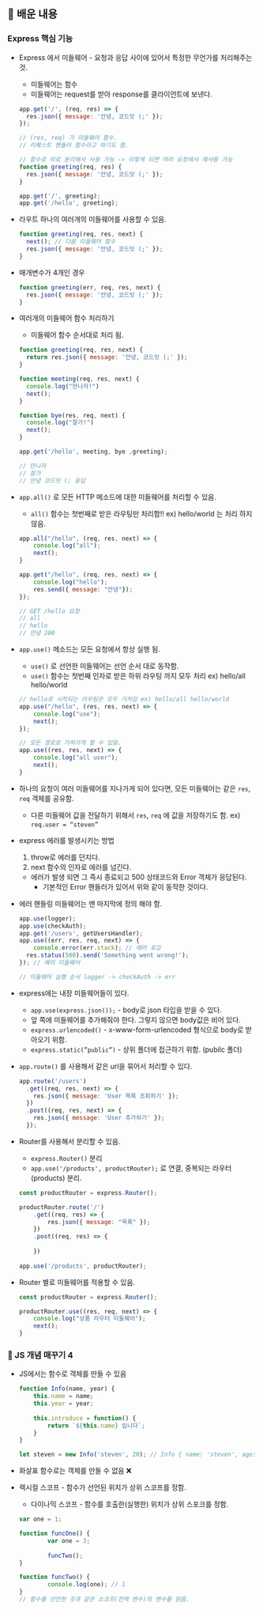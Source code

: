 
## 📝 배운 내용


### Express 핵심 기능

- Express 에서 미들웨어 - 요청과 응답 사이에 있어서 특정한 무언가를 처리해주는 것.
	- 미들웨어는 함수
	- 미들웨어는 request를 받아 response를 클라이언트에 보낸다.

	```javascript
	app.get('/', (req, res) => {
	  res.json({ message: '안녕, 코드잇 (;' });
	});
	
	// (res, req) 가 미들웨어 함수.
	// 리퀘스트 핸들러 함수라고 하기도 함.
	
	// 함수로 따로 분리해서 사용 가능 -> 이렇게 되면 여러 요청에서 재사용 가능
	function greeting(req, res) {
	  res.json({ message: '안녕, 코드잇 (;' });
	}
	
	app.get('/', greeting);
	app.get('/hello', greeting);
	```

- 라우트 하나의 여러개의 미들웨어를 사용할 수 있음.

	```javascript
	function greeting(req, res, next) {
	  next(); // 다음 미들웨어 함수
	  res.json({ message: '안녕, 코드잇 (;' });
	}
	```

- 매개변수가 4개인 경우

	```javascript
	function greeting(err, req, res, next) {
	  res.json({ message: '안녕, 코드잇 (;' });
	}
	```

- 여러개의 미들웨어 함수 처리하기
	- 미들웨어 함수 순서대로 처리 됨.

	```javascript
	function greeting(req, res, next) {
	  return res.json({ message: '안녕, 코드잇 (;' });
	}
	
	function meeting(req, res, next) {
	  console.log("만나자!")
	  next();
	}
	
	function bye(res, req, next) {
	  console.log("잘가!")
	  next();
	}
	
	app.get('/hello', meeting, bye ,greeting);
	
	// 만나자
	// 잘가
	// 안녕 코드잇 (; 응답
	```

- `app.all()` 로 모든 HTTP 메소드에 대한 미들웨어를 처리할 수 있음.
	- `all()` 함수는 첫번째로 받은 라우팅만 처리함!! ex) hello/world 는 처리 하지 않음.

	```javascript
	app.all("/hello", (req, res, next) => {
		console.log("all");
		next();
	}
	
	app.get("/hello", (req, res, next) => {
		console.log("hello");
		res.send({ message: "안녕"});
	});
	
	// GET /hello 요청
	// all
	// hello
	// 안녕 200
	```

- `app.use()` 메소드는 모든 요청에서 항상 실행 됨.
	- `use()` 로 선언한 미들웨어는 선언 순서 대로 동작함.
	- `use()` 함수는 첫번째 인자로 받은 하위 라우팅 까지 모두 처리 ex) hello/all hello/world

	```javascript
	// hello로 시작되는 라우팅은 모두 거처감 ex) hello/all hello/world
	app.use("/hello", (res, res, next) => {
		console.log("use");
		next();  
	});
	
	// 모든 경로로 거쳐가게 할 수 있음.
	app.use((res, res, next) => {
		console.log("all user");
		next();  
	}
	```

- 하나의 요청이 여러 미들웨어를 지나가게 되어 있다면, 모든 미들웨어는 같은 `res`, `req` 객체를 공유함.
	- 다른 미들웨어 값을 전달하기 위해서 `res`, `req` 에 값을 저장하기도 함. ex) `req.user = “steven”`
- express 에러를 발생시키는 방법
	1. throw로 에러를 던지다.
	2. next 함수의 인자로 에러를 넘긴다.
	- 에러가 발생 되면 그 즉시 종료되고 500 상태코드와 Error 객체가 응답된다.
		- 기본적인 Error 핸들러가 있어서 위와 같이 동작한 것이다.
- 에러 핸들링 미들웨어는 맨 마지막에 정의 해야 함.

	```javascript
	app.use(logger);
	app.use(checkAuth);
	app.get('/users', getUsersHandler);
	app.use((err, res, req, next) => {
		console.error(err.stack); // 에러 로깅
	  res.status(500).send('Something went wrong!');
	}); // 에러 미들웨어
	
	// 미들웨어 실행 순서 logger -> checkAuth -> err
	```

- express에는 내장 미들웨어들이 있다.
	- `app.use(express.json());` - body로 json 타입을 받을 수 있다.
	- 앞 쪽에 미들웨어를 추가해줘야 한다. 그렇지 않으면 body값은 비어 있다.
	- `express.urlencoded()`  - x-www-form-urlencoded 형식으로 body로 받아오기 위함.
	- `express.static(”public”)`  - 상위 폴더에 접근하기 위함. (pubilc 폴더)
- `app.route()` 를 사용해서 같은 url을 묶어서 처리할 수 있다.

	```javascript
	app.route('/users')
	  .get((req, res, next) => {
	    res.json({ message: 'User 목록 조회하기' });
	  })
	  .post((req, res, next) => {
	    res.json({ message: 'User 추가하기' });
	  });
	```

- Router를 사용해서 분리할 수 있음.
	- `express.Router()`  분리
	- `app.use('/products', productRouter);` 로 연결, 중복되는 라우터(products) 분리.

	```javascript
	const productRouter = express.Router();
	
	productRouter.route('/')
		.get((req, res) => {
			res.json({ message: "목록" });
		})
		.post((req, res) => {
		
		})
		
	app.use('/products', productRouter);
	```

- Router 별로 미들웨어를 적용할 수 있음.

	```javascript
	const productRouter = express.Router();
	
	productRouter.use((res, req, next) => {
		console.log("상품 라우터 미들웨어");
		next();
	}
	```


### 🙌 JS 개념 매꾸기 4

- JS에서는 함수로 객체를 만들 수 있음

	```javascript
	function Info(name, year) {
		this.name = name;
		this.year = year;
		
		this.introduce = function() {
			return `${this.name} 입니다`;
		}
	}
	
	let steven = new Info('steven', 20); // Info { name: 'steven', age: 20 }
	```

- 화살표 함수로는 객체를 만들 수 없음 ❌
- 렉시컬 스코프 - 함수가 선언된 위치가 상위 스코프를 정함.
	- 다이나믹 스코프 - 함수를 호출한(실행한) 위치가 상위 스포크를 정함.

	```javascript
	var one = 1;
	
	function funcOne() {
			var one = 3;
			
			funcTwo();		
	}
	
	function funcTwo() {
			console.log(one); // 1
	}
	// 함수를 선언한 곳과 같은 소코프(전역 변수)의 변수를 읽음.
	```

